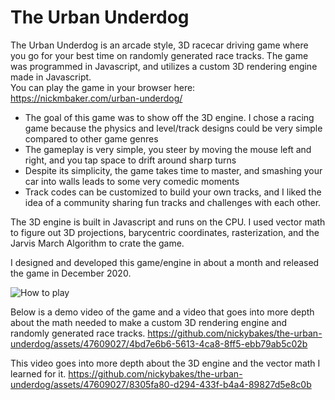 # The Urban Underdog

The Urban Underdog is an arcade style, 3D racecar driving game where you go for your best time on randomly generated race tracks. The game was programmed in Javascript, and utilizes a custom 3D rendering engine made in Javascript. \
You can play the game in your browser here: https://nickmbaker.com/urban-underdog/

- The goal of this game was to show off the 3D engine. I chose a racing game because the physics and level/track designs could be very simple compared to other game genres
- The gameplay is very simple, you steer by moving the mouse left and right, and you tap space to drift around sharp turns
- Despite its simplicity, the game takes time to master, and smashing your car into walls leads to some very comedic moments
- Track codes can be customized to build your own tracks, and I liked the idea of a community sharing fun tracks and challenges with each other.

The 3D engine is built in Javascript and runs on the CPU. I used vector math to figure out 3D projections, barycentric coordinates, rasterization, and the Jarvis March Algorithm to crate the game.

I designed and developed this game/engine in about a month and released the game in December 2020.

![How to play](https://github.com/nickybakes/the-urban-underdog/assets/47609027/94445bd8-5e02-4e0b-bc90-81b8dc8f3c3c)

Below is a demo video of the game and a video that goes into more depth about the math needed to make a custom 3D rendering engine and randomly generated race tracks.
https://github.com/nickybakes/the-urban-underdog/assets/47609027/4bd7e6b6-5613-4ca8-8ff5-ebb79ab5c02b

This video goes into more depth about the 3D engine and the vector math I learned for it.
https://github.com/nickybakes/the-urban-underdog/assets/47609027/8305fa80-d294-433f-b4a4-89827d5e8c0b

